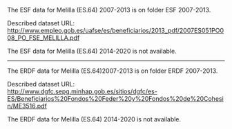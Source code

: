 The ESF data for Melilla (ES.64) 2007-2013 is on folder ESF 2007-2013.

Described dataset URL: http://www.empleo.gob.es/uafse/es/beneficiarios/2013_pdf/2007ES051PO008_PO_FSE_MELILLA.pdf

The ESF data for Melilla (ES.64) 2014-2020 is not available.

------------

The ERDF data for Melilla (ES.64)2007-2013 is on folder ERDF 2007-2013.

Described dataset URL: http://www.dgfc.sepg.minhap.gob.es/sitios/dgfc/es-ES/Beneficiarios%20Fondos%20Feder%20y%20Fondos%20de%20Cohesin/ME3516.pdf

The ERDF data for Melilla (ES.64) 2014-2020 is not available.
